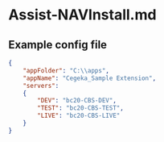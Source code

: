 # Assist-NAVInstall.md

## Example config file

```json
{
    "appFolder": "C:\\apps",
    "appName": "Cegeka_Sample Extension",
    "servers":
    {
        "DEV": "bc20-CBS-DEV",
        "TEST": "bc20-CBS-TEST",
        "LIVE": "bc20-CBS-LIVE"
    }
}
```
